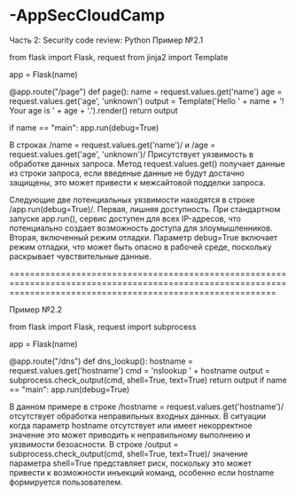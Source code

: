 # -AppSecCloudCamp
Часть 2: Security code review: Python
Пример №2.1

from flask import Flask, request
from jinja2 import Template

app = Flask(name)

@app.route("/page")
def page():
    name = request.values.get('name')
    age = request.values.get('age', 'unknown')
    output = Template('Hello ' + name + '! Your age is ' + age + '.').render()
return output

if name == "main":
    app.run(debug=True)
    
  В строках /name = request.values.get('name')/ и /age = request.values.get('age', 'unknown')/
Присутствует уязвимость в обработке данных запроса. Метод request.values.get() получает данные из строки запроса,
если введеные данные не будут достачно защищены, это может привести к межсайтовой подделки запроса.

  Следующие две потенциальных уязвимости находятся в строке /app.run(debug=True)/.
Первая, лишняя доступность. При стандартном запуске app.run(), сервис доступен для всех IP-адресов, что потенциально создает возможность доступа для злоумышленников.
Вторая, включенный режим отладки. Параметр debug=True включает режим отладки, что может быть опасно в рабочей среде, поскольку раскрывает чувствительные данные.


================================================================================================================================================================

Пример №2.2

from flask import Flask, request
import subprocess

app = Flask(name)

@app.route("/dns")
def dns_lookup():
    hostname = request.values.get('hostname')
    cmd = 'nslookup ' + hostname
    output = subprocess.check_output(cmd, shell=True, text=True)
return output
if name == "main":
    app.run(debug=True)

    
В данном примере в строке /hostname = request.values.get('hostname')/ отсутствует обработка неправильных входных данных. В ситуации когда параметр hostname отсутствует или имеет некорректное значение это может приводить к неправильному выполнеию и уязвимости безоасности.
В строке /output = subprocess.check_output(cmd, shell=True, text=True)/ значение параметра shell=True представляет риск, поскольку это может привести к возможности инъекций команд, особенно если hostname формируется пользователем. 


    
